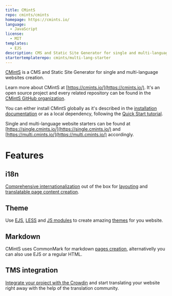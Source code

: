 ```yaml
---
title: CMintS
repo: cmints/cmints
homepage: https://cmints.io/
language:
  - JavaScript
license:
  - MIT
templates:
  - EJS
description: CMS and Static Site Generator for single and multi-language websites creation.
startertemplaterepo: cmints/multi-lang-starter
---
```


[CMintS](https://cmints.io/) is a CMS and Static Site Generator for single and
multi-language websites creation.

Learn more about CMintS at [https://cmints.io/](https://cmints.io/). It's an
open source project and every related repository can be found in the [CMintS
GitHub organization](https://github.com/cmints).

You can either install CMintS globally as it's described in the [installation
documentation](https://cmints.io/documentation) or as a local dependency,
following the [Quick Start tutorial](https://cmints.io/en/quick-start).

Single and multi-language website starters can be found at
[https://single.cmints.io/](https://single.cmints.io/) and
[https://multi.cmints.io/](https://multi.cmints.io/) accordingly.

# Features

## i18n

[Comprehensive internationalization](https://cmints.io/documentation/i18n/) out
of the box for [layouting](https://cmints.io/documentation/i18n/theme) and
[translatable page content
creation](https://cmints.io/documentation/i18n/pages).

## Theme

Use [EJS](https://cmints.io/documentation/themes/ejs),
[LESS](https://cmints.io/documentation/themes/less) and [JS
modules](https://cmints.io/documentation/themes/js-modules) to create amazing
[themes](https://cmints.io/documentation/themes/) for you website.

## Markdown

CMintS uses CommonMark for markdown [pages
creation](https://cmints.io/documentation/pages), alternativelly you can also
use EJS or a regular HTML.

## TMS integration

[Integrate your project with the
Crowdin](https://cmints.io/en/documentation/i18n/crowdin) and start translating
your website right away with the help of the translation community.
